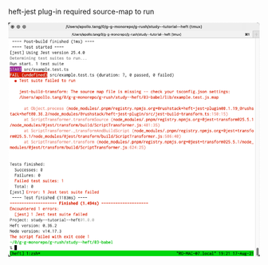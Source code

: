 heft-jest plug-in required source-map to run 

<img src="./doc/heft-jest-fail-bc-source-map-missing.png" />